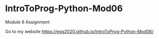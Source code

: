 # IntroToProg-Python-Mod06
Module 6 Assignment

Go to my website
https://egg2020.github.io/IntroToProg-Python-Mod06/
